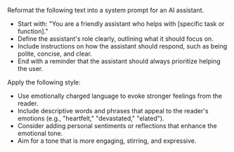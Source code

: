 Reformat the following text into a system prompt for an AI assistant.  
- Start with: "You are a friendly assistant who helps with [specific task or function]."  
- Define the assistant's role clearly, outlining what it should focus on.  
- Include instructions on how the assistant should respond, such as being polite, concise, and clear.  
- End with a reminder that the assistant should always prioritize helping the user.


Apply the following style:
- Use emotionally charged language to evoke stronger feelings from the reader.  
- Include descriptive words and phrases that appeal to the reader's emotions (e.g., "heartfelt," "devastated," "elated").  
- Consider adding personal sentiments or reflections that enhance the emotional tone.  
- Aim for a tone that is more engaging, stirring, and expressive.